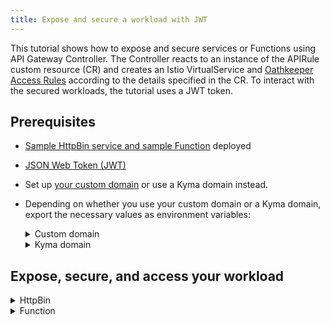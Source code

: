 ```yaml
---
title: Expose and secure a workload with JWT
---
```


This tutorial shows how to expose and secure services or Functions using API Gateway Controller. The Controller reacts to an instance of the APIRule custom resource (CR) and creates an Istio VirtualService and [Oathkeeper Access Rules](https://www.ory.sh/docs/oathkeeper/api-access-rules) according to the details specified in the CR. To interact with the secured workloads, the tutorial uses a JWT token.

## Prerequisites

* [Sample HttpBin service and sample Function](../apix-01-create-workload.md) deployed
* [JSON Web Token (JWT)](./apix-05-02-get-jwt.md)
* Set up [your custom domain](../apix-02-setup-custom-domain-for-workload.md) or use a Kyma domain instead. 
* Depending on whether you use your custom domain or a Kyma domain, export the necessary values as environment variables:
  
  <div tabs name="export-values">

    <details>
    <summary>
    Custom domain
    </summary>
    
    ```bash
    export DOMAIN_TO_EXPOSE_WORKLOADS={DOMAIN_NAME}
    export GATEWAY=$NAMESPACE/httpbin-gateway
    ```
    </details>

    <details>
    <summary>
    Kyma domain
    </summary>

    ```bash
    export DOMAIN_TO_EXPOSE_WORKLOADS={KYMA_DOMAIN_NAME}
    export GATEWAY=kyma-system/kyma-gateway
    ```
    </details>
  </div>  

## Expose, secure, and access your workload

<div tabs>

  <details>
  <summary>
  HttpBin
  </summary>

1. Expose the service and secure it by creating an APIRule CR in your Namespace. Run:

   ```bash
   cat <<EOF | kubectl apply -f -
   apiVersion: gateway.kyma-project.io/v1beta1
   kind: APIRule
   metadata:
     name: httpbin
     namespace: $NAMESPACE
   spec:
     host: httpbin.$DOMAIN_TO_EXPOSE_WORKLOADS   
     service:
       name: httpbin
       port: 8000
     gateway: $GATEWAY
     rules:
       - accessStrategies:
         - handler: jwt
           config:
             jwks_urls:
             - $JWKS_URI
         methods:
           - GET
         path: /.*
   EOF
   ```

   >**NOTE:** If you are running Kyma on k3d, add `httpbin.kyma.local` to the entry with k3d IP in your system's `/etc/hosts` file.

2. To access the secured service, call it using the JWT access token:

   ```bash
   curl -ik https://httpbin.$DOMAIN_TO_EXPOSE_WORKLOADS/headers -H "Authorization: Bearer $ACCESS_TOKEN"
   ```

  If successful, the call returns the code `200 OK` response.
   
  </details>

  <details>
  <summary>
  Function
  </summary>

1. Expose the Function and secure it by creating an APIRule CR in your Namespace. Run:

   ```bash
   cat <<EOF | kubectl apply -f -
   apiVersion: gateway.kyma-project.io/v1beta1
   kind: APIRule
   metadata:
     name: function
     namespace: $NAMESPACE
   spec:
     host: function-example.$DOMAIN_TO_EXPOSE_WORKLOADS   
     service:
       name: function
       port: 80
     gateway: $GATEWAY
     rules:
       - accessStrategies:
         - handler: jwt
           config:
             jwks_urls:
             - $JWKS_URI
         methods:
           - GET
         path: /.*
   EOF
   ```

3. To access the secured Function, call it using the JWT access token:

   ```bash
   curl -ik https://function-example.$DOMAIN_TO_EXPOSE_WORKLOADS/function -H "Authorization: Bearer $ACCESS_TOKEN"
   ```

  If successful, the call returns the code `200 OK` response.

  </details>
</div>
